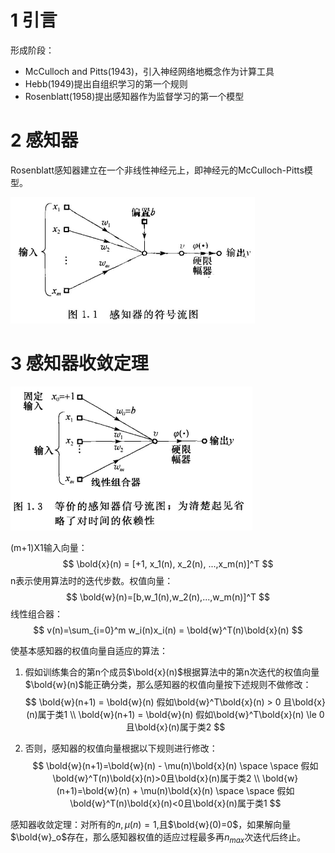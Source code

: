 # 1 引言

形成阶段： 

- McCulloch and Pitts(1943)，引入神经网络地概念作为计算工具 
- Hebb(1949)提出自组织学习的第一个规则 
- Rosenblatt(1958)提出感知器作为监督学习的第一个模型 



# 2 感知器

Rosenblatt感知器建立在一个非线性神经元上，即神经元的McCulloch-Pitts模型。 

![image-20210114190403348](images/image-20210114190403348.png)

# 3 感知器收敛定理

![image-20210114190518819](images/image-20210114190518819.png)

(m+1)X1输入向量：
$$
\bold{x}(n) = [+1, x_1(n), x_2(n), ...,x_m(n)]^T
$$
n表示使用算法时的迭代步数。权值向量：
$$
\bold{w}(n)=[b,w_1(n),w_2(n),...,w_m(n)]^T
$$
线性组合器：
$$
v(n)=\sum_{i=0}^m w_i(n)x_i(n) = \bold{w}^T(n)\bold{x}(n)
$$


使基本感知器的权值向量自适应的算法：

1. 假如训练集合的第n个成员$\bold{x}(n)$根据算法中的第n次迭代的权值向量$\bold{w}(n)$能正确分类，那么感知器的权值向量按下述规则不做修改：
   $$
   \bold{w}(n+1) = \bold{w}(n) 假如\bold{w}^T\bold{x}(n) > 0 且\bold{x}(n)属于类1 \\
   \bold{w}(n+1) = \bold{w}(n) 假如\bold{w}^T\bold{x}(n) \le 0 且\bold{x}(n)属于类2
   $$

2. 否则，感知器的权值向量根据以下规则进行修改：
   $$
   \bold{w}(n+1)=\bold{w}(n) - \mu(n)\bold{x}(n) \space \space 假如\bold{w}^T(n)\bold{x}(n)>0且\bold{x}(n)属于类2 \\
   \bold{w}(n+1)=\bold{w}(n) + \mu(n)\bold{x}(n) \space \space 假如\bold{w}^T(n)\bold{x}(n)<0且\bold{x}(n)属于类1
   $$



感知器收敛定理：对所有的$n,\mu(n)=1,$且$\bold{w}(0)=0$，如果解向量$\bold{w}_o$存在，那么感知器权值的适应过程最多再$n_{max}$次迭代后终止。